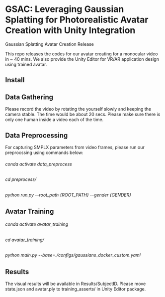 # GSAC: Leveraging Gaussian Splatting for Photorealistic Avatar Creation with Unity Integration
Gaussian Splatting Avatar Creation Release 

This repo releases the codes for our avatar creating for a monocular video in ~ 40 mins. We also provide the Unity Editor for VR/AR application design using trained avatar.
## Install

## Data Gathering 
Please record the video by rotating the yourself slowly and keeping the camera stable. The time would be about 20 secs. Please make sure there is only one human inside a video each of the time.

## Data Preprocessing 
For capturing SMPLX parameters from video frames, please run our preprocssing using commands below:
###### conda activate data_preprocess
###### cd preprocess/
###### python run.py --root_path {ROOT_PATH} --gender {GENDER}
## Avatar Training 
###### conda activate avatar_training
###### cd  avatar_training/
###### python main.py --base=./configs/gaussians_docker_custom.yaml
## Results
The visual results will be available in Results/SubjectID. Please move state.json and avatar.ply to training_asserts/ in Unity Editor package.
